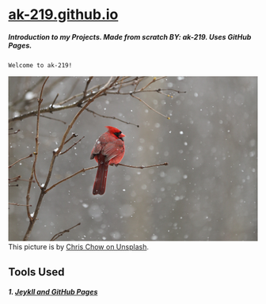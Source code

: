 # [ak-219.github.io](https://ak-219.github.io)
##### Introduction to my Projects. Made from scratch BY: ak-219. Uses GitHub Pages.

```diff
Welcome to ak-219! 
```

![GitHub Profile Picture](/assets/images/chris-chow-unsplash.jpg)
This picture is by [Chris Chow on Unsplash](https://unsplash.com/@chris_chow).

## Tools Used
##### 1. [Jeykll and GitHub Pages](https://docs.github.com/en/pages/setting-up-a-github-pages-site-with-jekyll/about-github-pages-and-jekyll)
